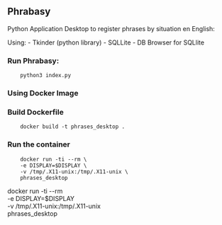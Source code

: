 ## Phrabasy

Python Application Desktop to register phrases by situation en English:

Using:
    - Tkinder (python library)
    -  SQLLite
    - DB Browser for SQLlite

### Run Phrabasy:
```shell-script
    python3 index.py
```

### Using Docker Image

### Build Dockerfile
```shell-script
    docker build -t phrases_desktop .
```
### Run the container
```shell-script
    docker run -ti --rm \
    -e DISPLAY=$DISPLAY \
    -v /tmp/.X11-unix:/tmp/.X11-unix \
    phrases_desktop
```





docker run -ti --rm \
       -e DISPLAY=$DISPLAY \
       -v /tmp/.X11-unix:/tmp/.X11-unix \
       phrases_desktop